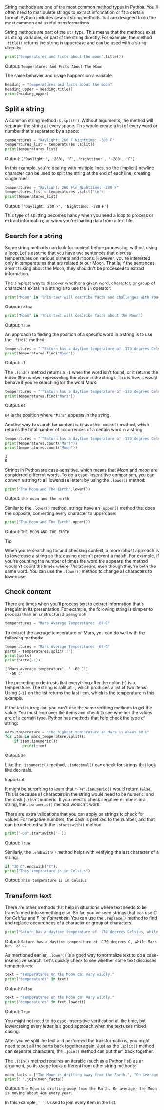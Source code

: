 String methods are one of the most common method types in Python. You'll often need to manipulate strings to extract information or fit a certain format. Python includes several string methods that are designed to do the most common and useful transformations.

String methods are part of the `str` type. This means that the methods exist as string variables, or part of the string directly. For example, the method `.title()` returns the string in uppercase and can be used with a string directly:

```python
print("temperatures and facts about the moon".title())
```

Output: `Temperatures And Facts About The Moon`

The same behavior and usage happens on a variable:

```python
heading = "temperatures and facts about the moon"
heading_upper = heading.title()
print(heading_upper)
```

## Split a string

A common string method is `.split()`. Without arguments, the method will separate the string at every space. This would create a list of every word or number that's separated by a space:

```python
temperatures = "Daylight: 260 F Nighttime: -280 F"
temperatures_list = temperatures .split()
print(temperatures_list)
```

Output: `['Daylight:', '260', 'F', 'Nighttime:', '-280', 'F']`

In this example, you're dealing with multiple lines, so the (implicit) newline character can be used to split the string at the end of each line, creating single lines:

```python
temperatures = "Daylight: 260 F\n Nighttime: -280 F"
temperatures_list = temperatures .split('\n')
print(temperatures_list)
```

Output: `['Daylight: 260 F', 'Nighttime: -280 F']`

This type of splitting becomes handy when you need a loop to process or extract information, or when you're loading data from a text file.

## Search for a string

Some string methods can look for content before processing, without using a loop. Let's assume that you have two sentences that discuss temperatures on various planets and moons. However, you're interested only in temperatures that are related to our Moon. That is, if the sentences aren't talking about the Moon, they shouldn't be processed to extract information.

The simplest way to discover whether a given word, character, or group of characters exists in a string is to use the `in` operator:

```python
print("Moon" in "This text will describe facts and challenges with space travel")
```

Output: `False`

```python
print("Moon" in "This text will describe facts about the Moon")
```

Output: `True`

An approach to finding the position of a specific word in a string is to use the `.find()` method:

```python
temperatures = """Saturn has a daytime temperature of -170 degrees Celsius, while Mars has -28 Celsius."""
print(temperatures.find("Moon"))
```

Output: `-1`

The `.find()` method returns a `-1` when the word isn't found, or it returns the index (the number representing the place in the string). This is how it would behave if you're searching for the word *Mars*:

```python
temperatures = """Saturn has a daytime temperature of -170 degrees Celsius, while Mars has -28 Celsius."""
print(temperatures.find("Mars"))
```

Output: `64`

`64` is the position where `"Mars"` appears in the string.

Another way to search for content is to use the `.count()` method, which returns the total number of occurrences of a certain word in a string:

```python
temperatures = """Saturn has a daytime temperature of -170 degrees Celsius, while Mars has -28 Celsius."""
print(temperatures.count("Mars"))
print(temperatures.count("Moon"))
```

```Output
1
0
```

Strings in Python are case-sensitive, which means that *Moon* and *moon* are considered different words. To do a case-insensitive comparison, you can convert a string to all lowercase letters by using the `.lower()` method:

```python 
print("The Moon And The Earth".lower())
```

Output: `the moon and the earth`

Similar to the `.lower()` method, strings have an `.upper()` method that does the opposite, converting every character to uppercase:

```python
print("The Moon And The Earth".upper())
```

Output: `THE MOON AND THE EARTH`

> [!TIP]
> When you're searching for and checking content, a more robust approach is to lowercase a string so that casing doesn't prevent a match. For example, if you're counting the number of times the word *the* appears, the method wouldn't count the times where *The* appears, even though they're both the same word. You can use the `.lower()` method to change all characters to lowercase.

## Check content

There are times when you'll process text to extract information that's irregular in its presentation. For example, the following string is simpler to process than an unstructured paragraph:

```python
temperatures = "Mars Average Temperature: -60 C"
```

To extract the average temperature on Mars, you can do well with the following methods:

```python
temperatures = "Mars Average Temperature: -60 C"
parts = temperatures.split(':')
print(parts)
print(parts[-1])
```

```Output
['Mars average temperature', ' -60 C']
' -60 C'
```

The preceding code trusts that everything after the colon (`:`) is a temperature. The string is split at `:`, which produces a list of two items. Using `[-1]` on the list returns the last item, which is the temperature in this example.

If the text is irregular, you can't use the same splitting methods to get the value. You must loop over the items and check to see whether the values are of a certain type. Python has methods that help check the type of string:

```python
mars_temperature = "The highest temperature on Mars is about 30 C"
for item in mars_temperature.split():
    if item.isnumeric():
        print(item)
```

Output: `30`

Like the `.isnumeric()` method, `.isdecimal()` can check for strings that look like decimals.

> [!IMPORTANT]
> It might be surprising to learn that `"-70".isnumeric()` would return `False`. This is because all characters in the string would need to be numeric, and the dash (`-`) isn't numeric. If you need to check negative numbers in a string, the `.isnumeric()` method wouldn't work.

There are extra validations that you can apply on strings to check for values. For negative numbers, the dash is prefixed to the number, and that can be detected with the `.startswith()` method:

```python
print("-60".startswith('-'))
```

Output: `True`

Similarly, the `.endswith()` method helps with verifying the last character of a string:

```python
if "30 C".endswith("C"):
print("This temperature is in Celsius")
```

Output: `This temperature is in Celsius`

## Transform text

There are other methods that help in situations where text needs to be transformed into something else. So far, you've seen strings that can use *C* for *Celsius* and *F* for *Fahrenheit*. You can use the `.replace()` method to find and replace occurrences of a character or group of characters:

```python
print("Saturn has a daytime temperature of -170 degrees Celsius, while Mars has -28 Celsius.".replace("Celsius", "C"))
```

Output: `Saturn has a daytime temperature of -170 degrees C, while Mars has -28 C.`

As mentioned earlier, `.lower()` is a good way to normalize text to do a case-insensitive search. Let's quickly check to see whether some text discusses temperatures:

```python
text = "Temperatures on the Moon can vary wildly."
print("temperatures" in text)
```

Output: `False`

```python
text = "Temperatures on the Moon can vary wildly."
print("temperatures" in text.lower())
```

Output: `True`

You might not need to do case-insensitive verification all the time, but lowercasing every letter is a good approach when the text uses mixed casing.

After you've split the text and performed the transformations, you might need to put all the parts back together again. Just as the `.split()` method can separate characters, the `.join()` method can put them back together.

The `.join()` method requires an iterable (such as a Python list) as an argument, so its usage looks different from other string methods:

```python
moon_facts = ["The Moon is drifting away from the Earth.", "On average, the Moon is moving about 4cm every year."]
print(' '.join(moon_facts))
```

Output: `The Moon is drifting away from the Earth. On average, the Moon is moving about 4cm every year.`

In this example, `' '` is used to join every item in the list.
